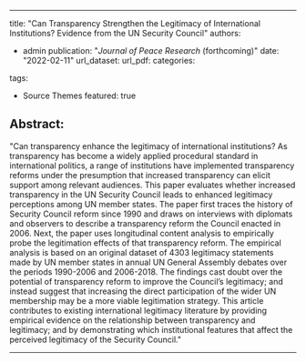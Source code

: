 

---
title: "Can Transparency Strengthen the Legitimacy of International Institutions? Evidence from the UN Security Council"
authors:
- admin
publication: "*Journal of Peace Research* (forthcoming)"
date: "2022-02-11"
url_dataset: 
url_pdf: 
categories: 

tags:
- Source Themes
featured: true

## Abstract: 
"Can transparency enhance the legitimacy of international institutions? As transparency has become a widely applied procedural standard in international politics, a range of institutions have implemented transparency reforms under the presumption that increased transparency can elicit support among relevant audiences. This paper
evaluates whether increased transparency in the UN Security Council leads to enhanced legitimacy perceptions among UN member states. The paper first traces the history of Security Council reform since 1990 and draws on interviews with diplomats and observers to describe a transparency reform the Council enacted in 2006. Next, the paper uses longitudinal content analysis to empirically probe the legitimation effects of that transparency reform. The empirical analysis is based on an original dataset of 4303 legitimacy statements made by UN member states in annual UN General Assembly debates over the periods 1990-2006 and 2006-2018. The findings cast doubt over the potential of transparency reform to improve the Council’s legitimacy; and instead suggest that increasing the direct participation of the wider UN membership may be a more viable legitimation strategy. This article contributes to existing international legitimacy literature by providing empirical evidence on the relationship between transparency and legitimacy; and by demonstrating which institutional features that affect the perceived legitimacy of the Security Council."

---